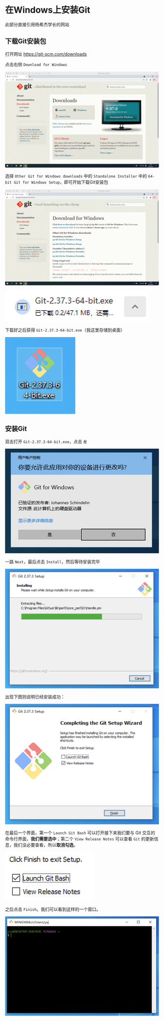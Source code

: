 # 在Windows上安装Git

此部分直接引用杨希杰学长的网站


## 下载Git安装包

打开网址 https://git-scm.com/downloads

点击右侧 `Download for Windows`

![](./media/install-win-0.png)

选择 `Other Git for Windows downloads` 中的 `Standalone Installer` 中的 `64-bit Git for Windows Setup`，即可开始下载Git安装包

![](./media/install-win-1.png)

![](./media/install-win-2.png)

下载好之后获得 `Git-2.37.3-64-bit.exe`（我这里存储到桌面）

![](./media/install-win-3.png)

## 安装Git

双击打开 `Git-2.37.3-64-bit.exe`，点击 `是`

![](./media/install-win-4.png)

一路 `Next`，最后点击 `Install`，然后等待安装完毕

![](./media/install-win-5.png)

出现下图则说明已经安装成功：

![](./media/install-win-6.png)

在最后一个界面，第一个 `Launch Git Bash` 可以打开接下来我们要与 Git 交互的命令行界面，**我们需要选中**；第二个 `View Release Notes` 可以查看 `Git` 的更新信息，我们没必要查看，所以**取消勾选**。

![](./media/install-win-7.png)

之后点击 `Finish`。我们可以看到这样的一个窗口。

![](./media/install-win-8.png)
